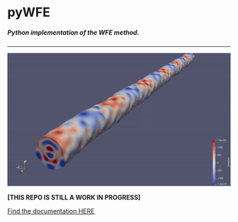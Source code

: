 # pyWFE

##### Python implementation of the WFE method.

---



![Demo](imgs/animation.gif)

**[THIS REPO IS STILL A WORK IN PROGRESS]**

[Find the documentation HERE](https://pywfe.readthedocs.io/en/latest/)
